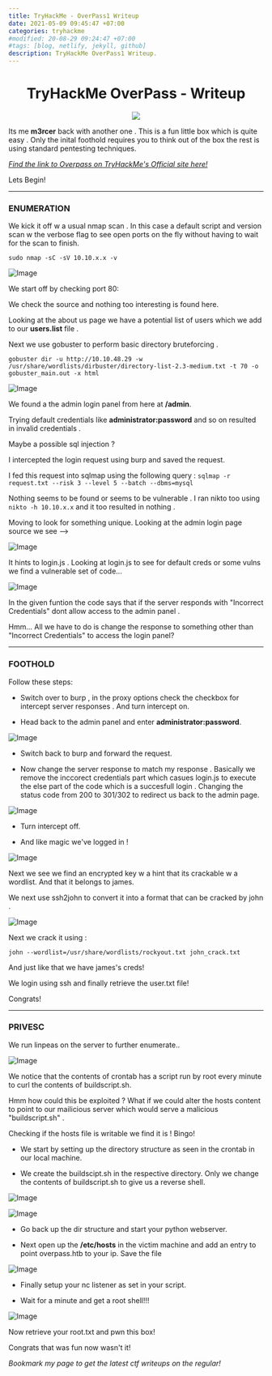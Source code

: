 ```yaml
---
title: TryHackMe - OverPass1 Writeup
date: 2021-05-09 09:45:47 +07:00
categories: tryhackme
#modified: 20-08-29 09:24:47 +07:00
#tags: [blog, netlify, jekyll, github]
description: TryHackMe OverPass1 Writeup.
---
```


<h1 align="center"> TryHackMe OverPass - Writeup</h1>

<p align="center">
 <img src="https://i.imgur.com/LPggi78.png)">
</p>

Its me **m3rcer** back with another one .
This is a fun little box which is quite easy . Only the inital foothold requires you to think out of the box the rest is using standard pentesting techniques. 

*[Find the link to Overpass on TryHackMe's Official site here!](https://tryhackme.com/room/overpass)*

Lets Begin!

----------------------------------------------------------------------------------------------------

### ENUMERATION

We kick it off w a usual nmap scan . In this case a default script and version scan w the verbose flag to see open ports on the fly without having to wait for the scan to finish.

`sudo nmap -sC -sV 10.10.x.x -v`

![Image](https://raw.githubusercontent.com/m3rcer/m3rcer.github.io/master/_posts/ctf/TryHackMe_Overpass_Writeup/images/overpass1.png)


We start off by checking port 80:

We check the source and nothing too interesting is found here. 

Looking at the about us page we have a potential list of users which we add to our **users.list** file .

Next we use gobuster to perform basic directory bruteforcing .

`gobuster dir -u http://10.10.48.29 -w /usr/share/wordlists/dirbuster/directory-list-2.3-medium.txt -t 70 -o gobuster_main.out -x html`


![Image](https://raw.githubusercontent.com/m3rcer/m3rcer.github.io/master/_posts/ctf/TryHackMe_Overpass_Writeup/images/overpass2.png)

We found a the admin login panel from here at **/admin**.

Trying default credentials like __administrator:password__ and so on resulted in invalid credentials .

Maybe a possible sql injection ? 

I intercepted the login request using burp and saved the request. 

I fed this request into sqlmap using the following query :
`sqlmap -r request.txt --risk 3 --level 5 --batch --dbms=mysql`

Nothing seems to be found or seems to be vulnerable . I ran nikto too using `nikto -h 10.10.x.x` and it too resulted in nothing .

Moving to look for something unique. 
Looking at the admin login page source we see -->


![Image](https://raw.githubusercontent.com/m3rcer/m3rcer.github.io/master/_posts/ctf/TryHackMe_Overpass_Writeup/images/overpass3.png) 

It hints to login.js . Looking at login.js to see for default creds or some vulns we find a vulnerable set of code... 

![Image](https://raw.githubusercontent.com/m3rcer/m3rcer.github.io/master/_posts/ctf/TryHackMe_Overpass_Writeup/images/overpass4.png) 

In the given funtion the code says that if the server responds with "Incorrect Credentials" dont allow access to the admin panel .

Hmm... All we have to do is change the response to something other than "Incorrect Credentials" to access the login panel?

----------------------------------------------------------------------------------------------------

### FOOTHOLD

Follow these steps:

- Switch over to burp , in the proxy options check the checkbox for intercept server responses . And turn intercept on.

- Head back to the admin panel and enter **administrator:password**.

![Image](https://raw.githubusercontent.com/m3rcer/m3rcer.github.io/master/_posts/ctf/TryHackMe_Overpass_Writeup/images/overpass5.png) 

- Switch back to burp and forward the request.

- Now change the server response to match my response . Basically we remove the inccorect credentials part which casues login.js to execute the else part of the code which is a succesfull login . Changing the status code from 200 to 301/302 to redirect us back to the admin page.

![Image](https://raw.githubusercontent.com/m3rcer/m3rcer.github.io/master/_posts/ctf/TryHackMe_Overpass_Writeup/images/overpass6.png) 

- Turn intercept off.

- And like magic we've logged in !

![Image](https://raw.githubusercontent.com/m3rcer/m3rcer.github.io/master/_posts/ctf/TryHackMe_Overpass_Writeup/images/overpass7.png) 

Next we see we find an encrypted key w a hint that its crackable w a wordlist. And that it belongs to james.

We next use ssh2john to convert it into a format that can be cracked by john .

![Image](https://raw.githubusercontent.com/m3rcer/m3rcer.github.io/master/_posts/ctf/TryHackMe_Overpass_Writeup/images/overpass8.png) 

Next we crack it using :

`john --wordlist=/usr/share/wordlists/rockyout.txt john_crack.txt`

And just like that we have james's creds!

We login using ssh and finally retrieve the user.txt file!

Congrats! 

----------------------------------------------------------------------------------------------------

### PRIVESC

We run linpeas on the server to further enumerate..

![Image](https://raw.githubusercontent.com/m3rcer/m3rcer.github.io/master/_posts/ctf/TryHackMe_Overpass_Writeup/images/overpass10.png)

We notice that the contents of crontab has a script run by root every minute to curl the contents of buildscript.sh. 

Hmm how could this be exploited ? What if we could alter the hosts content to point to our mailicious server which would serve a malicious "buildscript.sh" . 

Checking if the hosts file is writable we find it is ! Bingo!

- We start by setting up the directory structure as seen in the crontab in our local machine.

- We create the buildscipt.sh in the respective directory. Only we change the contents of buildscript.sh to give us a reverse shell.

![Image](https://raw.githubusercontent.com/m3rcer/m3rcer.github.io/master/_posts/ctf/TryHackMe_Overpass_Writeup/images/overpass11.png) 

![Image](https://raw.githubusercontent.com/m3rcer/m3rcer.github.io/master/_posts/ctf/TryHackMe_Overpass_Writeup/images/overpass12.png) 

- Go back up the dir structure and start your python webserver.

- Next open up the __/etc/hosts__ in the victim machine and add an entry to point overpass.htb to your ip.
Save the file 

![Image](https://raw.githubusercontent.com/m3rcer/m3rcer.github.io/master/_posts/ctf/TryHackMe_Overpass_Writeup/images/overpass13.png) 

- Finally setup your nc listener as set in your script.

- Wait for a minute and get a root shell!!!

![Image](https://raw.githubusercontent.com/m3rcer/m3rcer.github.io/master/_posts/ctf/TryHackMe_Overpass_Writeup/images/overpass14.png) 

Now retrieve your root.txt and pwn this box!

Congrats that was fun now wasn't it!

 _Bookmark my page to get the latest ctf writeups on the regular!_




































